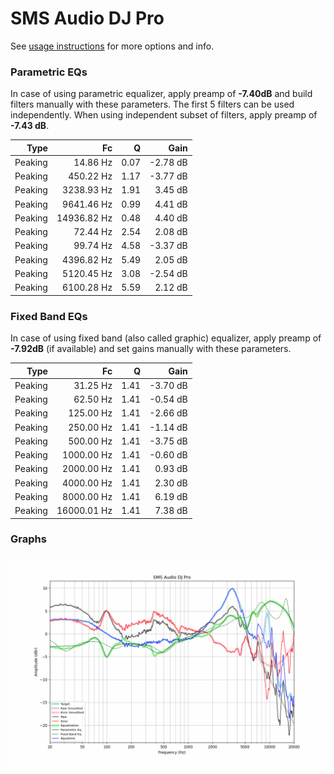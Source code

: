 # SMS Audio DJ Pro
See [usage instructions](https://github.com/jaakkopasanen/AutoEq#usage) for more options and info.

### Parametric EQs
In case of using parametric equalizer, apply preamp of **-7.40dB** and build filters manually
with these parameters. The first 5 filters can be used independently.
When using independent subset of filters, apply preamp of **-7.43 dB**.

| Type    | Fc          |    Q | Gain     |
|--------:|------------:|-----:|---------:|
| Peaking | 14.86 Hz    | 0.07 | -2.78 dB |
| Peaking | 450.22 Hz   | 1.17 | -3.77 dB |
| Peaking | 3238.93 Hz  | 1.91 | 3.45 dB  |
| Peaking | 9641.46 Hz  | 0.99 | 4.41 dB  |
| Peaking | 14936.82 Hz | 0.48 | 4.40 dB  |
| Peaking | 72.44 Hz    | 2.54 | 2.08 dB  |
| Peaking | 99.74 Hz    | 4.58 | -3.37 dB |
| Peaking | 4396.82 Hz  | 5.49 | 2.05 dB  |
| Peaking | 5120.45 Hz  | 3.08 | -2.54 dB |
| Peaking | 6100.28 Hz  | 5.59 | 2.12 dB  |

### Fixed Band EQs
In case of using fixed band (also called graphic) equalizer, apply preamp of **-7.92dB**
(if available) and set gains manually with these parameters.

| Type    | Fc          |    Q | Gain     |
|--------:|------------:|-----:|---------:|
| Peaking | 31.25 Hz    | 1.41 | -3.70 dB |
| Peaking | 62.50 Hz    | 1.41 | -0.54 dB |
| Peaking | 125.00 Hz   | 1.41 | -2.66 dB |
| Peaking | 250.00 Hz   | 1.41 | -1.14 dB |
| Peaking | 500.00 Hz   | 1.41 | -3.75 dB |
| Peaking | 1000.00 Hz  | 1.41 | -0.60 dB |
| Peaking | 2000.00 Hz  | 1.41 | 0.93 dB  |
| Peaking | 4000.00 Hz  | 1.41 | 2.30 dB  |
| Peaking | 8000.00 Hz  | 1.41 | 6.19 dB  |
| Peaking | 16000.01 Hz | 1.41 | 7.38 dB  |

### Graphs
![](./SMS%20Audio%20DJ%20Pro.png)